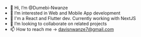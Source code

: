 - 👋 Hi, I’m @Dumebi-Nwanze
- 👀 I’m interested in Web and Mobile App development
- 🌱 I'm a React and Flutter dev. Currently working with NextJS
- 💞️ I’m looking to collaborate on related projects
- 📫 How to reach me -> davisnwanze7@gmail.com

<!---
Dumebi-Nwanze/Dumebi-Nwanze is a ✨ special ✨ repository because its `README.md` (this file) appears on your GitHub profile.
You can click the Preview link to take a look at your changes.
--->
